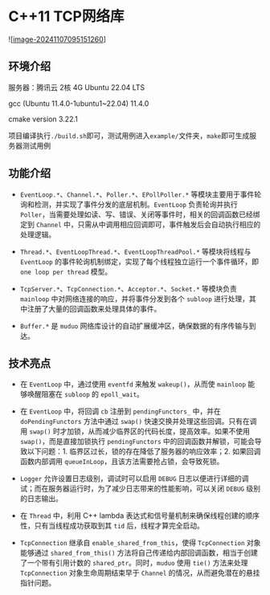 # C++11 TCP网络库

![[image-20241107095151260](https://github.com/bcxming/TCPServer/blob/master/README.assets/image-20241107095014805.png)]

## 环境介绍

服务器：腾讯云 2核 4G Ubuntu 22.04 LTS

gcc (Ubuntu 11.4.0-1ubuntu1~22.04) 11.4.0

cmake version 3.22.1

项目编译执行`./build.sh`即可，测试用例进入`example/`文件夹，`make`即可生成服务器测试用例

## 功能介绍

- `EventLoop.*`、`Channel.*`、`Poller.*`、`EPollPoller.*` 等模块主要用于事件轮询和检测，并实现了事件分发的底层机制。`EventLoop` 负责轮询并执行 `Poller`，当需要处理如读、写、错误、关闭等事件时，相关的回调函数已经绑定到 `Channel` 中，只需从中调用相应回调即可，事件触发后会自动执行相应的处理逻辑。

- `Thread.*`、`EventLoopThread.*`、`EventLoopThreadPool.*` 等模块将线程与 `EventLoop` 的事件轮询机制绑定，实现了每个线程独立运行一个事件循环，即 `one loop per thread` 模型。

- `TcpServer.*`、`TcpConnection.*`、`Acceptor.*`、`Socket.*` 等模块负责 `mainloop` 中对网络连接的响应，并将事件分发到各个 `subloop` 进行处理，其中注册了大量的回调函数来处理具体的事件。

- `Buffer.*` 是 `muduo` 网络库设计的自动扩展缓冲区，确保数据的有序传输与到达。


## 技术亮点

- 在 `EventLoop` 中，通过使用 `eventfd` 来触发 `wakeup()`，从而使 `mainloop` 能够唤醒阻塞在 `subloop` 的 `epoll_wait`。

- 在 `EventLoop` 中，将回调 `cb` 注册到 `pendingFunctors_` 中，并在 `doPendingFunctors` 方法中通过 `swap()` 快速交换并处理这些回调。只有在调用 `swap()` 时才加锁，从而减少临界区的代码长度，提高效率。如果不使用 `swap()`，而是直接加锁执行 `pendingFunctors` 中的回调函数并解锁，可能会导致以下问题：1. 临界区过长，锁的存在降低了服务器的响应效率；2. 如果回调函数内部调用 `queueInLoop`，且该方法需要抢占锁，会导致死锁。

- `Logger` 允许设置日志级别，调试时可以启用 `DEBUG` 日志以便进行详细的调试；而在服务器运行时，为了减少日志带来的性能影响，可以关闭 `DEBUG` 级别的日志输出。

- 在 `Thread` 中，利用 C++ lambda 表达式和信号量机制来确保线程创建的顺序性，只有当线程成功获取到其 `tid` 后，线程才算完全启动。

- `TcpConnection` 继承自 `enable_shared_from_this`，使得 `TcpConnection` 对象能够通过 `shared_from_this()` 方法将自己传递给内部回调函数，相当于创建了一个带有引用计数的 `shared_ptr`。同时，`muduo` 使用 `tie()` 方法来处理 `TcpConnection` 对象生命周期结束早于 `Channel` 的情况，从而避免潜在的悬挂指针问题。
